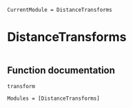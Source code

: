 ```@meta
CurrentModule = DistanceTransforms
```

# DistanceTransforms

```@index
```

## Function documentation
```docs
transform
```

```@autodocs
Modules = [DistanceTransforms]
```
